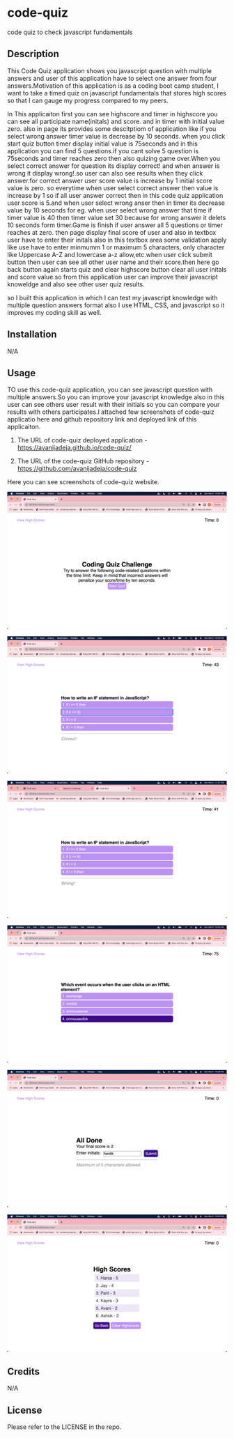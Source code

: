 # code-quiz
code quiz to check javascript fundamentals

## Description

This Code Quiz application shows you javascript question with multiple answers and user of this application have to select one answer from four answers.Motivation of this application is as a coding boot camp student, I want to take a timed quiz on javascript fundamentals that stores high scores so that I can gauge my progress compared to my peers.

In This applicaiton first you can see highscore and timer in highscore you can see all participate name(initals) and score. and in timer with initial value zero. also in page its provides some descitptiom of application like if you select wrong answer timer value is decrease by 10 seconds. when you click start quiz button timer display initial value is 75seconds and in this application you can find 5 questions.if you cant solve 5 question is 75seconds and timer reaches zero then also quizing game over.When you select correct answer for question its display correct! and when answer is wrong it display wrong!.so user can also see results when they click answer.for correct answer user score value is increase by 1 initial score value is zero. so everytime when user select correct answer then value is increase by 1 so if all user answer correct then in this code quiz application user score is 5.and when user select wrong anser then in timer its decrease value by 10 seconds for eg. when user select wrong answer that time if timer value is 40 then timer value set 30 because for wrong answer it delets 10 seconds form timer.Game is finish if user answer all 5 questions or timer reaches at zero. then page display final score of user and also in textbox user have to enter their initals also in this textbox area some validation apply like use have to enter minmumm 1 or maximum 5 characters, only character like Uppercase A-Z and lowercase a-z allow,etc.when user click submit button then user can see all other user name and their score.then here go back button again starts quiz and clear highscore button clear all user initals and score value.so from this application user can improve their javascript knoweldge and also see other user quiz results.

so I built this application in which I can test my javascript knowledge with multiple question answers format also I use HTML, CSS, and javascript so it improves my coding skill as well.

## Installation

N/A

## Usage

TO use this code-quiz application, you can see javascript question with multiple answers.So you can improve your javascript knowledge also in this user can see others user result with their initials so you can compare your results with others participates.I attached few screenshots of code-quiz applicatio here and github repository link and deployed link of this applicaiton.


1) The URL of code-quiz deployed application - https://avanijadeja.github.io/code-quiz/

2) The URL of the code-quiz GitHub repository - https://github.com/avanijadeja/code-quiz




Here you can see screenshots of code-quiz website.

![startingPage](assets/screenshots/startingPage.png)

![correctAnswer](assets/screenshots/correctAnswer.png)

![wrongAnswer](assets/screenshots/wrongAnswer.png)

![mouseHoveEffect](assets/screenshots/mouseHoverEffect.png)

![fieldValidation](assets/screenshots/initialsFieldValidation.png)

![viewHighScore](assets/screenshots/viewHighScore.png)



## Credits
N/A

## License
Please refer to the LICENSE in the repo.


